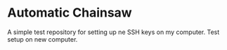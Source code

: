 # Automatic Chainsaw
A simple test repository for setting up ne SSH keys on my computer.
Test setup on new computer.
